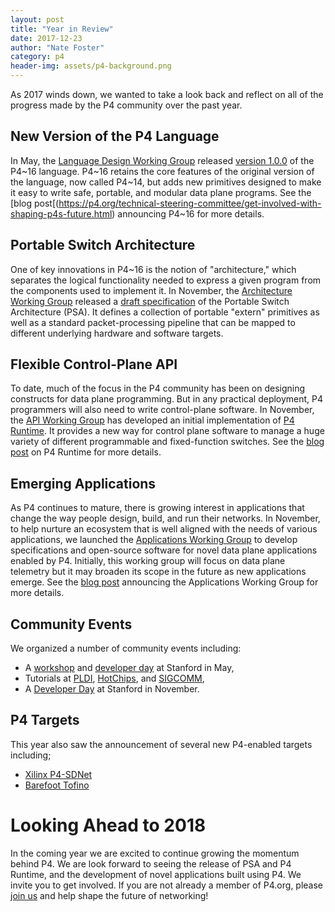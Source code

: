 ```yaml
---
layout: post
title: "Year in Review"
date: 2017-12-23
author: "Nate Foster"
category: p4
header-img: assets/p4-background.png
---
```


As 2017 winds down, we wanted to take a look back and reflect on all
of the progress made by the P4 community over the past year.

## New Version of the P4 Language

In May, the [Language Design Working
Group](https://p4.org/working-groups/) released [version
1.0.0](https://p4.org/p4-spec/docs/P4-16-v1.0.0-spec.html) of the
P4~16 language. P4~16 retains the core features of the original
version of the language, now called P4~14, but adds new primitives
designed to make it easy to write safe, portable, and modular data
plane programs. See the [blog
post[(https://p4.org/technical-steering-committee/get-involved-with-shaping-p4s-future.html)
announcing P4~16 for more details.
 
## Portable Switch Architecture

One of key innovations in P4~16 is the notion of "architecture," which
separates the logical functionality needed to express a given program
from the components used to implement it. In November, the
[Architecture Working Group](https://p4.org/working-groups) released a
[draft specification](https://p4.org/p4-spec/docs/PSA.html) of the
Portable Switch Architecture (PSA). It defines a collection of
portable "extern" primitives as well as a standard packet-processing
pipeline that can be mapped to different underlying hardware and
software targets.

## Flexible Control-Plane API

To date, much of the focus in the P4 community has been on designing
constructs for data plane programming. But in any practical
deployment, P4 programmers will also need to write control-plane
software. In November, the [API Working
Group](https://p4.org/working-groups) has developed an initial
implementation of [P4 Runtime](https://github.com/p4lang/PI). It
provides a new way for control plane software to manage a huge variety
of different programmable and fixed-function switches. See the [blog
post](https://p4.org/api/p4-runtime-putting-the-control-plane-in-charge-of-the-forwarding-plane.html)
on P4 Runtime for more details.

## Emerging Applications

As P4 continues to mature, there is growing interest in applications
that change the way people design, build, and run their networks. In
November, to help nurture an ecosystem that is well aligned with the
needs of various applications, we launched the [Applications Working
Group](https://p4.org/working-groups) to develop specifications and
open-source software for novel data plane applications enabled by
P4. Initially, this working group will focus on data plane telemetry
but it may broaden its scope in the future as new applications
emerge. See the [blog
post](https://p4.org/members/announcing-the-p4-applications-working-group.html)
announcing the Applications Working Group for more details.

## Community Events

We organized a number of community events including:
* A [workshop](https://p4.org/events/2017-05-09-p4-workshop/) and [developer day](https://p4.org/events/2017-05-11-p4-developer-day/) at Stanford in May,
* Tutorials at [PLDI](https://pldi17.sigplan.org/track/pldi-2017-workshops-and-tutorials#program), [HotChips](https://www.hotchips.org/archives/2010s/hc29/), and [SIGCOMM](http://conferences.sigcomm.org/sigcomm/2017/tutorial-p4.html),
* A [Developer Day](https://p4.org/events/2017-10-16-p4-developer-day/) at Stanford in November.

## P4 Targets

This year also saw the announcement of several new P4-enabled targets including;

* [Xilinx P4-SDNet](https://forums.xilinx.com/t5/Xcell-Daily-Blog/The-P4-has-landed-SDNet-2017-1-gets-P4-to-FPGA-compilation/ba-p/766361)
* [Barefoot Tofino](https://barefootnetworks.com/technology/)

# Looking Ahead to 2018

In the coming year we are excited to continue growing the momentum
behind P4. We are look forward to seeing the release of PSA and P4
Runtime, and the development of novel applications built using P4. We
invite you to get involved. If you are not already a member of P4.org,
please [join us](http://p4.org/join-us) and help shape the future of
networking!

